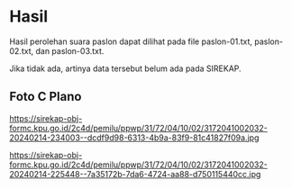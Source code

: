 # Hasil

Hasil perolehan suara paslon dapat dilihat pada file paslon-01.txt, paslon-02.txt, dan paslon-03.txt.

Jika tidak ada, artinya data tersebut belum ada pada SIREKAP.

## Foto C Plano

https://sirekap-obj-formc.kpu.go.id/2c4d/pemilu/ppwp/31/72/04/10/02/3172041002032-20240214-234003--dcdf9d98-6313-4b9a-83f9-81c41827f09a.jpg

https://sirekap-obj-formc.kpu.go.id/2c4d/pemilu/ppwp/31/72/04/10/02/3172041002032-20240214-225448--7a35172b-7da6-4724-aa88-d750115440cc.jpg
